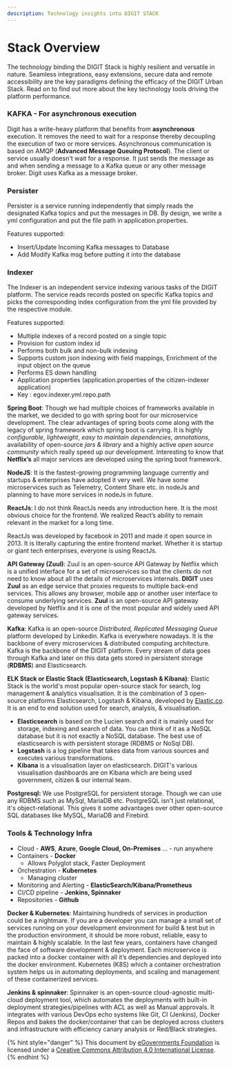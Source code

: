 ```yaml
---
description: Technology insights into DIGIT STACK
---
```


# Stack Overview

The technology binding the DIGIT Stack is highly resilient and versatile in nature. Seamless integrations, easy extensions, secure data and remote accessibility are the key paradigms defining the efficacy of the DIGIT Urban Stack. Read on to find out more about the key technology tools driving the platform performance. 

### KAFKA - For asynchronous execution

 Digit has a write-heavy platform that benefits from **asynchronous** execution. It removes the need to wait for a response thereby decoupling the execution of two or more services. Asynchronous communication is based on AMQP \(**Advanced Message Queuing Protocol**\). The client or service usually doesn't wait for a response. It just sends the message as and when sending a message to a Kafka queue or any other message broker. Digit uses Kafka as a message broker.

### Persister 

Persister is a service running independently that simply reads the designated Kafka topics and put the messages in DB. By design, we write a yml configuration and put the file path in application.properties.

Features supported: 

* Insert/Update Incoming Kafka messages to Database
* Add Modify Kafka msg before putting it into the database

### Indexer

The Indexer is an independent service indexing various tasks of the DIGIT platform. The service reads records posted on specific Kafka topics and picks the corresponding index configuration from the yml file provided by the respective module.

Features supported:

* Multiple indexes of a record posted on a single topic
* Provision for custom index id
* Performs both bulk and non-bulk indexing
* Supports custom json indexing with field mappings, Enrichment of the input object on the queue
* Performs ES down handling
* Application properties \(application.properties of the citizen-indexer application\)
* Key : egov.indexer.yml.repo.path

**Spring Boot**: Though we had multiple choices of frameworks available in the market, we decided to go with spring boot for our microservice development. The clear advantages of spring boots come along with the legacy of spring framework which spring boot is carrying. It is highly _configurable_, _lightweight_, _easy to maintain dependencies_, _annotations_, availability of open-source _jars & library_ and a highly active _open source community_ which really speed up our development. Interesting to know that **Netflix’s** all major services are developed using the spring boot framework.

**NodeJS**: It is the fastest-growing programming language currently and startups & enterprises have adopted it very well. We have some microservices such as Telemetry, Content Share etc. in nodeJs and planning to have more services in nodeJs in future. 

**ReactJs**: I do not think ReactJs needs any introduction here. It is the most obvious choice for the frontend. We realized React’s ability to remain relevant in the market for a long time.

ReactJs was developed by facebook in 2011 and made it open source in 2013. It is literally capturing the entire frontend market. Whether it is startup or giant tech enterprises, everyone is using ReactJs.

**API Gateway \(Zuul\)**: Zuul is an open-source API Gateway by Netflix which is a unified interface for a set of microservices so that the clients do not need to know about all the details of microservices internals. **DIGIT** uses **Zuul** as an edge service that proxies requests to multiple back-end services. This allows any browser, mobile app or another user interface to consume underlying services. **Zuul** is an open-source API gateway developed by Netflix and it is one of the most popular and widely used API gateway services.

**Kafka**: Kafka is an open-source  _Distributed, Replicated Messaging Queue_ platform developed by Linkedin. Kafka is everywhere nowadays. It is the backbone of every microservices & distributed computing architecture. Kafka is the backbone of the DIGIT platform. Every stream of data goes through Kafka and later on this data gets stored in persistent storage \(**RDBMS**\) and Elasticsearch.  
  
**ELK Stack or Elastic Stack \(Elasticsearch, Logstash & Kibana\)**: Elastic Stack is the world's most popular open-source stack for search, log management & analytics visualisation. It is the combination of 3 open-source platforms Elasticsearch, Logstash & Kibana, developed by [Elastic.co](http://elastic.co/). It is an end to end solution used for search, analysis, & visualisation. 

* **Elasticsearch** is based on the Lucien search and it is mainly used for storage, indexing and search of data. You can think of it as a NoSQL database but it is not exactly a NoSQL database. The best use of elasticsearch is with persistent storage \(RDBMS or NoSql DB\).
* **Logstash** is a log pipeline that takes data from various sources and executes various transformations. 
* **Kibana** is a visualisation layer on elasticsearch. DIGIT's various visualisation dashboards are on Kibana which are being used government, citizen & our internal team.

**Postgresql:** We use PostgreSQL for persistent storage. Though we can use any RDBMS such as MySql, MariaDB etc. PostgreSQL isn't just relational, it's object-relational. This gives it some advantages over other open-source SQL databases like MySQL, MariaDB and Firebird.

### **Tools & Technology Infra**

* Cloud - **AWS**, **Azure**, **Google Cloud, On-Premises** … - run anywhere
* Containers - **Docker**
  * Allows Polyglot stack, Faster Deployment
* Orchestration - **Kubernetes**
  * Managing cluster
* Monitoring and Alerting - **ElasticSearch/Kibana/Prometheus**
* CI/CD pipeline - **Jenkins, Spinnaker**
* Repositories - **Github**

**Docker & Kubernetes**: Maintaining hundreds of services in production could be a nightmare. If you are a developer you can manage a small set of services running on your development environment for build & test but in the production environment, it should be more robust, reliable, easy to maintain & highly scalable. In the last few years, containers have changed the face of software development & deployment. Each microservice is packed into a docker container with all it’s dependencies and deployed into the docker environment. Kubernetes \(K8S\) which a container orchestration system helps us in automating deployments, and scaling and management of these containerized services.

**Jenkins & spinnaker**: Spinnaker is an open-source cloud-agnostic multi-cloud deployment tool, which automates the deployments with built-in deployment strategies/pipelines with ACL as well as Manual approvals. It integrates with various DevOps echo systems like Git, CI \(Jenkins\),  Docker Repos and bakes the docker/container that can be deployed across clusters and infrastructure with efficiency canary analysis or Red/Black strategies.

{% hint style="danger" %}
This document by [eGovernments Foundation](https://egov.org.in/) is licensed under a [Creative Commons Attribution 4.0 International License](http://creativecommons.org/licenses/by/4.0/).
{% endhint %}

